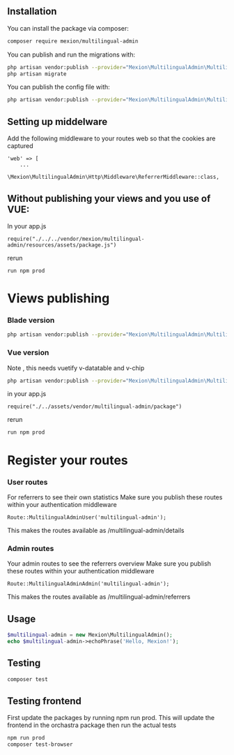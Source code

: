 ## Installation

You can install the package via composer:

```bash
composer require mexion/multilingual-admin
```

You can publish and run the migrations with:

```bash
php artisan vendor:publish --provider="Mexion\MultilingualAdmin\MultilingualAdminServiceProvider" --tag="migrations"
php artisan migrate
```

You can publish the config file with:
```bash
php artisan vendor:publish --provider="Mexion\MultilingualAdmin\MultilingualAdminServiceProvider" --tag="config"
```

## Setting up middelware
Add the following middleware to your routes web so that the cookies are captured
```
'web' => [
    ...
    \Mexion\MultilingualAdmin\Http\Middleware\ReferrerMiddleware::class,
```

## Without publishing your views and you use of VUE:
In your app.js
```
require("./../../vendor/mexion/multilingual-admin/resources/assets/package.js")
```
rerun
```
run npm prod
```

# Views publishing
### Blade version
```bash
php artisan vendor:publish --provider="Mexion\MultilingualAdmin\MultilingualAdminServiceProvider" --tag="blade"
```

### Vue version
Note , this needs vuetify v-datatable and v-chip
```bash
php artisan vendor:publish --provider="Mexion\MultilingualAdmin\MultilingualAdminServiceProvider" --tag="vue"
```

in your app.js
```
require("./../assets/vendor/multilingual-admin/package")
```

rerun
```
run npm prod
```


# Register your routes
### User routes
For referrers to see their own statistics
Make sure you publish these routes within your authentication middleware
```
Route::MultilingualAdminUser('multilingual-admin');
```

This makes the routes available as
/multilingual-admin/details

### Admin routes
Your admin routes to see the referrers overview
Make sure you publish these routes within your authentication middleware
```
Route::MultilingualAdminAdmin('multilingual-admin');
```

This makes the routes available as
/multilingual-admin/referrers

## Usage

``` php
$multilingual-admin = new Mexion\MultilingualAdmin();
echo $multilingual-admin->echoPhrase('Hello, Mexion!');
```

## Testing

``` bash
composer test
```

## Testing frontend
First update the packages by running npm run prod. This will update the frontend in the orchastra package
then run the actual tests
``` bash
npm run prod
composer test-browser
```
